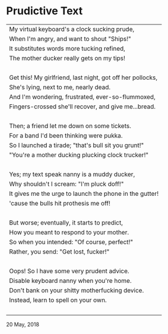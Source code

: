 # Prudictive Text

|             |
| :-----------|
| My virtual keyboard's a clock sucking prude, |
| When I'm angry, and want to shout "Ships!" |
| It substitutes words more tucking refined, |
| The mother ducker really gets on my tips! |
| &nbsp; |
| Get this! My girlfriend, last night, got off her pollocks, |
| She's lying, next to me, nearly dead. |
| And I'm wondering, frustrated, ever-so-flummoxed, |
| Fingers-crossed she'll recover, and give me...bread. |
| &nbsp; |
| Then; a friend let me down on some tickets. |
| For a band I'd been thinking were pukka. |
| So I launched a tirade; "that's bull sit you grunt!" |
| "You're a mother ducking plucking clock trucker!" |
| &nbsp; |
| Yes; my text speak nanny is a muddy ducker, |
| Why shouldn't I scream: "I'm pluck doff!" |
| It gives me the urge to launch the phone in the gutter! |
| 'cause the bulls hit prothesis me off! |
| &nbsp; |
| But worse; eventually, it starts to predict, |
| How you meant to respond to your mother. |
| So when you intended: "Of course, perfect!" |
| Rather, you send: "Get lost, fucker!" |
| &nbsp; |
| Oops! So I have some very prudent advice. |
| Disable keyboard nanny when you're home. |
| Don't bank on your shitty motherfucking device. |
| Instead, learn to spell on your own. |
| &nbsp; |

20 May, 2018
